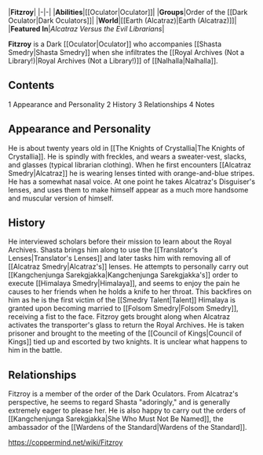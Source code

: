 |**Fitzroy**|
|-|-|
|**Abilities**|[[Oculator\|Oculator]]|
|**Groups**|Order of the [[Dark Oculator\|Dark Oculators]]|
|**World**|[[Earth (Alcatraz)\|Earth (Alcatraz)]]|
|**Featured In**|*Alcatraz Versus the Evil Librarians*|

**Fitzroy** is a Dark [[Oculator\|Oculator]] who accompanies [[Shasta Smedry\|Shasta Smedry]] when she infiltrates the [[Royal Archives (Not a Library!)\|Royal Archives (Not a Library!)]] of [[Nalhalla\|Nalhalla]].

## Contents

1 Appearance and Personality
2 History
3 Relationships
4 Notes


## Appearance and Personality
He is about twenty years old in [[The Knights of Crystallia\|The Knights of Crystallia]]. He is spindly with freckles, and wears a sweater-vest, slacks, and glasses (typical librarian clothing). When he first encounters [[Alcatraz Smedry\|Alcatraz]] he is wearing lenses tinted with orange-and-blue stripes. He has a somewhat nasal voice.
At one point he takes Alcatraz's Disguiser's lenses, and uses them to make himself appear as a much more handsome and muscular version of himself.

## History
He interviewed scholars before their mission to learn about the Royal Archives. Shasta brings him along to use the [[Translator's Lenses\|Translator's Lenses]] and later tasks him with removing all of [[Alcatraz Smedry\|Alcatraz's]] lenses.
He attempts to personally carry out [[Kangchenjunga Sarekgjakka\|Kangchenjunga Sarekgjakka's]] order to execute [[Himalaya Smedry\|Himalaya]], and seems to enjoy the pain he causes to her friends when he holds a knife to her throat. This backfires on him as he is the first victim of the [[Smedry Talent\|Talent]] Himalaya is granted upon becoming married to [[Folsom Smedry\|Folsom Smedry]], receiving a fist to the face.
Fitzroy gets brought along when Alcatraz activates the transporter's glass to return the Royal Archives. He is taken prisoner and brought to the meeting of the [[Council of Kings\|Council of Kings]] tied up and escorted by two knights. It is unclear what happens to him in the battle.

## Relationships
Fitzroy is a member of the order of the Dark Oculators. From Alcatraz's perspective, he seems to regard Shasta "adoringly," and is generally extremely eager to please her. He is also happy to carry out the orders of [[Kangchenjunga Sarekgjakka\|She Who Must Not Be Named]], the ambassador of the [[Wardens of the Standard\|Wardens of the Standard]].



https://coppermind.net/wiki/Fitzroy